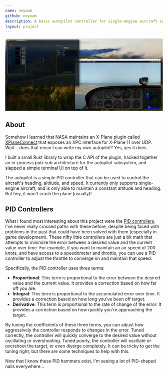 ```yaml
---
name: neyowm
github: neyowm
description: A basic autopilot controller for single-engine aircraft in X-Plane 11
layout: project
---
```


![Screenshot of Neyowm](/assets/screenshots/neyowm-01.webp)

## About

Somehow I learned that NASA maintains an X-Plane plugin called
[XPlaneConnect](https://github.com/nasa/XPlaneConnect) that exposes an XPC interface
for X-Plane 11 over UDP. Wait... does that mean I can write my own autopilot? Yes, yes it does.

I built a small Rust library to wrap the C API of the plugin, hacked together an in-process
pub-sub architecture for the autopilot subsystem, and slapped a simple terminal UI on top of it.

The autopilot is a simple PID controller that can be used to control the aircraft's
heading, altitude, and speed. It currently only supports single-engine aircraft,
and is only able to maintain a constant altitude and heading. But hey, it won't crash
the plane (usually)!

## PID Controllers

What I found most interesting about this project were the
[PID controllers](https://en.wikipedia.org/wiki/Proportional–integral–derivative_controller).
I've never really crossed paths with these before, despite being faced with problems in the past
that could have been solved with them (especially in game development). These nifty little controllers
are just a bit math that attempts to minimize the error between a desired value and the current
value over time. For example, if you want to maintain an air speed of 200 knots, and have access
to a speedometer and throttle, you can use a PID controller to adjust the throttle to converge on
and maintain that speed. 

Specifically, the PID controller uses three terms:
- **Proportional**: This term is proportional to the error between the desired value and the current
  value. It provides a correction based on how far off you are.
- **Integral**: This term is proportional to the accumulated error over time. It provides a correction
  based on how long you've been off target.
- **Derivative**: This term is proportional to the rate of change of the error. It provides a
  correction based on how quickly you're approaching the target.

By tuning the coefficients of these three terms, you can adjust how aggressively the controller responds
to changes in the error. Tuned correctly, the controller will quickly converge to the desired value
without oscillating or overshooting. Tuned poorly, the controller will oscillate or overshoot
the target, or even diverge completely. It can be tricky to get the tuning right, but there are
some techniques to help with this.

Now that I know these PID hammers exist, I'm seeing a lot of PID-shaped nails everywhere...
